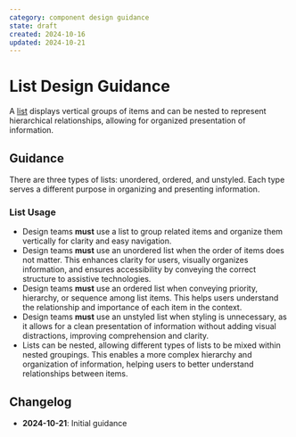 ```yaml
---
category: component design guidance
state: draft
created: 2024-10-16
updated: 2024-10-21
---
```


# List Design Guidance

A [list](https://clarity.design/documentation/list) displays vertical groups of items and can be nested to represent hierarchical relationships, allowing for organized presentation of information.

## Guidance

There are three types of lists: unordered, ordered, and unstyled. Each type serves a different purpose in organizing and presenting information.

### List Usage

- Design teams **must** use a list to group related items and organize them vertically for clarity and easy navigation.
- Design teams **must** use an unordered list when the order of items does not matter. This enhances clarity for users, visually organizes information, and ensures accessibility by conveying the correct structure to assistive technologies.
- Design teams **must** use an ordered list when conveying priority, hierarchy, or sequence among list items. This helps users understand the relationship and importance of each item in the context.
- Design teams **must** use an unstyled list when styling is unnecessary, as it allows for a clean presentation of information without adding visual distractions, improving comprehension and clarity.
- Lists can be nested, allowing different types of lists to be mixed within nested groupings. This enables a more complex hierarchy and organization of information, helping users to better understand relationships between items.

## Changelog

- **2024-10-21**: Initial guidance
